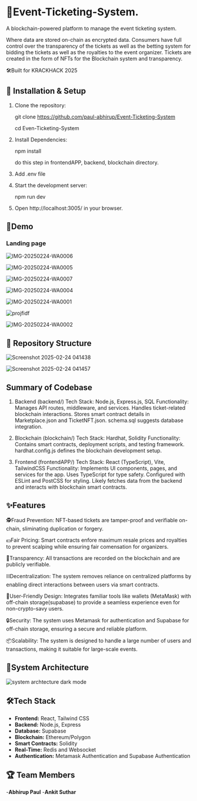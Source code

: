 # 🚀Event-Ticketing-System.

A blockchain-powered platform to manage the event ticketing system.

Where data are stored on-chain as encrypted data. Consumers have full control over the transparency of the tickets as well as the betting system for bidding the tickets as well as the royalties to the event organizer. Tickets are created in the form of NFTs for the Blockchain system and transparency.

🛠Built for KRACKHACK 2025


## 🚀 Installation & Setup


1. Clone the repository:
 
   git clone https://github.com/paul-abhirup/Event-Ticketing-System

   cd Even-Ticketing-System


2. Install Dependencies:
    
   npm install

   do this step in frontendAPP, backend, blockchain directory.

3. Add .env file 
   
5. Start the development server:
    
   npm run dev 


6. Open http://localhost:3005/ in your browser.

## 🎥Demo
### Landing page
  ![IMG-20250224-WA0006](https://github.com/user-attachments/assets/ad128cb4-e18a-4204-8684-42c00bb68c4c)

![IMG-20250224-WA0005](https://github.com/user-attachments/assets/0256cb74-2fa4-4f3e-97bf-95cdd4111cdf)

![IMG-20250224-WA0007](https://github.com/user-attachments/assets/62ff2a44-ad96-450d-9786-d33a0475bc73)

![IMG-20250224-WA0004](https://github.com/user-attachments/assets/a7447531-5d11-4bec-9c09-14d8b5ae3051)

![IMG-20250224-WA0001](https://github.com/user-attachments/assets/e0e9e033-85c6-41b8-9cc1-59f32090ccb3)

![projfidf](https://github.com/user-attachments/assets/113e5b9d-7cc3-4ec4-bbcd-87357477ba34)

![IMG-20250224-WA0002](https://github.com/user-attachments/assets/96dc1e4b-a90c-471a-8bbb-a0e3c816b224)


 ## 📁 Repository Structure

![Screenshot 2025-02-24 041438](https://github.com/user-attachments/assets/7809f535-4619-42ea-b773-b8dc0caeeeac)

![Screenshot 2025-02-24 041457](https://github.com/user-attachments/assets/828236f1-0f08-4a47-8ba2-7872a79d9bbf)


## Summary of Codebase
1. Backend (backend/)
Tech Stack: Node.js, Express.js, SQL
Functionality:
               Manages API routes, middleware, and services.
               Handles ticket-related blockchain interactions.
               Stores smart contract details in Marketplace.json and TicketNFT.json.
               schema.sql suggests database integration.

 
2. Blockchain (blockchain/)
Tech Stack: Hardhat, Solidity
Functionality:
              Contains smart contracts, deployment scripts, and testing framework.
              hardhat.config.js defines the blockchain development setup.

   
4. Frontend (frontendAPP/)
Tech Stack: React (TypeScript), Vite, TailwindCSS
Functionality:
             Implements UI components, pages, and services for the app.
             Uses TypeScript for type safety.
             Configured with ESLint and PostCSS for styling.
             Likely fetches data from the backend and interacts with blockchain smart contracts.

   

 ## ✨Features
 🕵️Fraud Prevention: NFT-based tickets are tamper-proof and verifiable on-chain, sliminating duplication or forgery.

 💵Fair Pricing: Smart contracts enfore maximum resale prices and royalties to prevent scalping while ensuring fair comensation for organizers.

 📢Transparency: All transactions are recorded on the blockchain and are publicly verifiable.
 
 ⛓️Decentralization: The system removes reliance on centralized platforms by enabling direct interactions between users via smart contracts.

 🎨User-Friendly Design: Integrates familiar tools like wallets (MetaMask) with off-chain storage(supabase) to provide a seamless experience even for non-crypto-savy users.

 🔒Security: The system uses Metamask for authentication and Supabase for off-chain storage, ensuring a secure and reliable platform.

 📦Scalability: The system is designed to handle a large number of users and transactions, making it suitable for large-scale events.

 ## 💾System Architecture


![system archtecture dark mode](https://github.com/user-attachments/assets/41e09103-c6dc-4423-a3a1-b01ade33bba9)

 

 ## 🛠Tech Stack
 - **Frontend:** React, Tailwind CSS
 - **Backend:** Node.js, Express
 - **Database:** Supabase
 - **Blockchain:** Ethereum/Polygon
 - **Smart Contracts:** Solidity
 - **Real-Time:** Redis and Websocket
 - **Authentication:** Metamask Authentication and Supabase Authentication



 ## 🏆 Team Members
 
 -**Abhirup Paul**
 -**Ankit Suthar**
